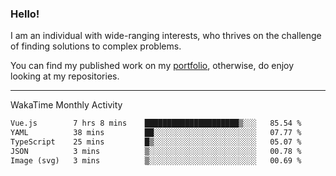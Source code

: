 ### Hello!

I am an individual with wide-ranging interests, who thrives on the challenge of finding solutions to complex problems.

You can find my published work on my [portfolio](https://bumbleboss.xyz/work), otherwise, do enjoy looking at my repositories.

---

WakaTime Monthly Activity

<!--START_SECTION:waka-->

```txt
Vue.js        7 hrs 8 mins    █████████████████████▒░░░   85.54 %
YAML          38 mins         ██░░░░░░░░░░░░░░░░░░░░░░░   07.77 %
TypeScript    25 mins         █▒░░░░░░░░░░░░░░░░░░░░░░░   05.07 %
JSON          3 mins          ▒░░░░░░░░░░░░░░░░░░░░░░░░   00.78 %
Image (svg)   3 mins          ▒░░░░░░░░░░░░░░░░░░░░░░░░   00.69 %
```

<!--END_SECTION:waka-->
